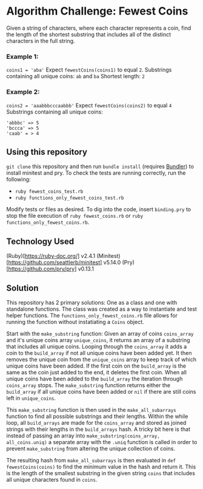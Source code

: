 # Algorithm Challenge: Fewest Coins
Given a string of characters, where each character represents a coin, find the length of the shortest substring that includes all of the distinct characters in the full string.

### Example 1:
`coins1 = 'aba'`
Expect `fewestCoins(coins1)` to equal `2`. 
Substrings containing all unique coins: `ab` and `ba`
Shortest length: `2`

### Example 2:
`coins2 = 'aaabbbcccaabbb'`
Expect `fewestCoins(coins2)` to equal `4`
Substrings containing all unique coins:
```
'abbbc' => 5
'bccca' => 5
'caab' = > 4
```

## Using this repository

`git clone` this repository and then run `bundle install` (requires [Bundler](https://bundler.io/)) to install minitest and pry. To check the tests are running correctly, run the following: 
- `ruby fewest_coins_test.rb` 
- `ruby functions_only_fewest_coins_test.rb`

Modify tests or files as desired. To dig into the code, insert `binding.pry` to stop the file execution of `ruby fewest_coins.rb` or `ruby functions_only_fewest_coins.rb`. 

## Technology Used
(Ruby)[https://ruby-doc.org/] v2.4.1
(Minitest)[https://github.com/seattlerb/minitest] v5.14.0
(Pry)[https://github.com/pry/pry] v0.13.1


## Solution

This repository has 2 primary solutions: One as a class and one with standalone functions. The class was created as a way to instantiate and test helper functions. The `functions_only_fewest_coins.rb` file allows for running the function without instatiating a `Coins` object.

Start with the `make_substring` function: Given an array of coins `coins_array` and it's unique coins array `unique_coins`, it returns an array of a substring that includes all unique coins. Looping through the `coins_array` it adds a coin to the `build_array` if not all unique coins have been added yet. It then removes the unique coin from the `unique_coins` array to keep track of which unique coins have been added. If the first coin on the `build_array` is the same as the coin just added to the end, it deletes the first coin. When all unique coins have been added to the `build_array` the iteration through `coins_array` stops. The `make_substring` function returns either the `build_array` if all unique coins have been added or `nil` if there are still coins left in `unique_coins`.

This `make_substring` function is then used in the `make_all_subarrays` function to find all possible substrings and their lengths. Within the while loop, all `build_arrays` are made for the `coins_array` and stored as joined strings with their lengths in the `build_arrays` hash. A tricky bit here is that instead of passing an array into `make_substring(coins_array, all_coins.uniq)` a separate array with the `.uniq` function is called in order to prevent `make_substring` from altering the unique collection of coins. 

The resulting hash from `make_all_subarrays` is then evaluated in `def fewestCoins(coins)` to find the minimum value in the hash and return it. This is the length of the smallest substring in the given string `coins` that includes all unique characters found in `coins`.

